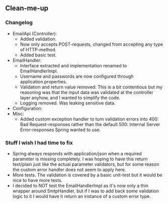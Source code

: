 ## Clean-me-up

### Changelog

* EmailApi (Controller):
    * Added validation.
    * Now only accepts POST-requests, changed from accepting any type of HTTP-method.
    * Added basic test.
* EmailHandler:
    * Interface extracted and implementation renamed to EmailHandlerImpl.
    * Username and passwords are now configured through application.properties.
    * Validation and return value removed: This is a bit contentious but my reasoning was that the input data was validated at the controller layer anyhow, and I wanted to simplify the code.
    * Logging removed. Was leaking sensitive data.
* Configuration:
* Misc:
    * Added custom exception handler to turn validation errors into 400: Bad Request-responses rather than
the default 500: Internal Server Error-responses Spring wanted to use.



### Stuff I wish I had time to fix
* Spring always responds with application/json when a required parameter is missing completely. I was hoping to have this return text/plain just like the actual parameter validators, but for some reason the custom error handler does not seem to apply here.
* More tests. The validation is covered by a basic unit-test but it would be nice to have more tests.
* I decided to NOT test the EmailHandlerImpl as it's now only a thin wrapper around SmtpHandler, but if I was to add back some validation logic to it I would have it return an instance of a custom error type. 
